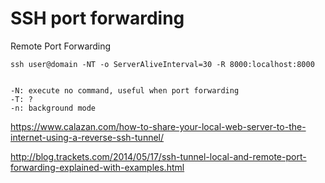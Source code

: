 # SSH port forwarding

Remote Port Forwarding

```
ssh user@domain -NT -o ServerAliveInterval=30 -R 8000:localhost:8000


-N: execute no command, useful when port forwarding
-T: ?
-n: background mode
```

https://www.calazan.com/how-to-share-your-local-web-server-to-the-internet-using-a-reverse-ssh-tunnel/

http://blog.trackets.com/2014/05/17/ssh-tunnel-local-and-remote-port-forwarding-explained-with-examples.html
